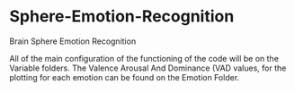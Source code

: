 # Sphere-Emotion-Recognition
Brain Sphere Emotion Recognition

All of the main configuration of the functioning of the code will be on the Variable folders. The Valence Arousal And Dominance (VAD values,  for the plotting for each emotion can be found on the Emotion Folder. 
